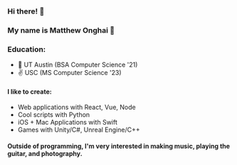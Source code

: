 ### Hi there! 👋

### My name is Matthew Onghai 🤩

### Education:
- 🤠 UT Austin (BSA Computer Science '21)
- ✌️ USC (MS Computer Science '23)



#### I like to create:

- Web applications with React, Vue, Node
- Cool scripts with Python
- iOS + Mac Applications with Swift
- Games with Unity/C#, Unreal Engine/C++



#### Outside of programming, I'm very interested in making music, playing the guitar, and photography.

<!--
**matthewonghai13/matthewonghai13** is a ✨ _special_ ✨ repository because its `README.md` (this file) appears on your GitHub profile.

Here are some ideas to get you started:

- 🔭 I’m currently working on ...
- 🌱 I’m currently learning ...
- 👯 I’m looking to collaborate on ...
- 🤔 I’m looking for help with ...
- 💬 Ask me about ...
- 📫 How to reach me: ...
- ⚡ Fun fact: ...
-->
